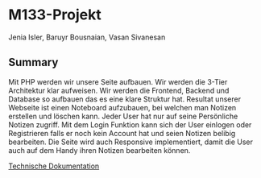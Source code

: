 # M133-Projekt
Jenia Isler, Baruyr Bousnaian, Vasan Sivanesan


## Summary
Mit PHP werden wir unsere Seite aufbauen. Wir werden die 3-Tier Architektur klar aufweisen. Wir werden die Frontend, Backend und Database so aufbauen das es eine
klare Struktur hat. Resultat unserer Webseite ist einen Noteboard aufzubauen, bei welchen man Notizen erstellen und löschen kann. Jeder User hat nur auf seine 
Persönliche Notizen zugriff. Mit dem Login Funktion kann sich der User einlogen oder Registrieren falls er noch kein Account hat und seien Notizen belibig bearbeiten. 
Die Seite wird auch Responsive implementiert, damit die User auch auf dem Handy ihren Notizen bearbeiten können. 


[Technische Dokumentation](https://github.com/j-isler/M133-Projekt/blob/master/documentation/techniche_dokumentation.md)